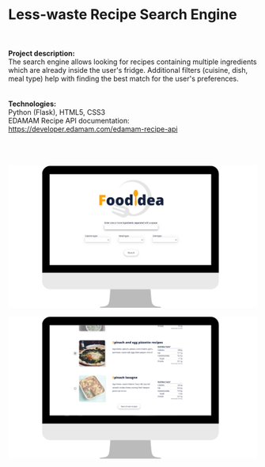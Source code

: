 # Less-waste Recipe Search Engine
 <br /> <br />
<b>**Project description:** </b>
<br />
The search engine allows looking for recipes containing multiple ingredients which are already inside the user's fridge. Additional filters (cuisine, dish, meal type) help with finding the best match for the user's preferences.
<br /> <br /> <br />
<b>**Technologies:** </b> <br />
Python (Flask), HTML5, CSS3 <br />
EDAMAM Recipe API documentation: https://developer.edamam.com/edamam-recipe-api <br /> <br /> <br /> <br />


![Main page image](static/images/main.png?raw=true "Main")



![Main page image](static/images/results.png?raw=true "Main")
